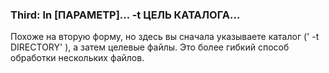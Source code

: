 ### Third: ln [ПАРАМЕТР]… -t ЦЕЛЬ КАТАЛОГА… 

Похоже на вторую форму, но здесь вы сначала указываете каталог (' -t DIRECTORY' ), а затем целевые файлы. Это более гибкий способ обработки нескольких файлов.